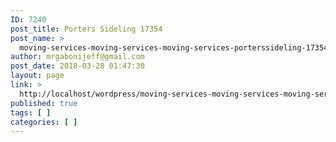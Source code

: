 ```yaml
---
ID: 7240
post_title: Porters Sideling 17354
post_name: >
  moving-services-moving-services-moving-services-porterssideling-17354
author: mrgabonijeff@gmail.com
post_date: 2018-03-28 01:47:30
layout: page
link: >
  http://localhost/wordpress/moving-services-moving-services-moving-services-porterssideling-17354/
published: true
tags: [ ]
categories: [ ]
---
```

